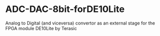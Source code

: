 # ADC-DAC-8bit-forDE10Lite
 Analog to Digital (and viceversa) convertor as an external stage for the FPGA module DE10Lite by Terasic
